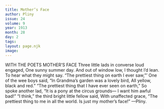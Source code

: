 ```yaml
---
title: Mother’s Face
author: Pliny
issue: 24
volume: 9
year: 1913
month: 28
day: 2
tags:
layout: page.njk
image:
---
```

WITH THE POETS   MOTHER’S FACE   Three little lads in converse loud engaged, One sunny summer day. And out of window low, I thought I’d lean. To hear what they might say. “The prettiest thing on earth I ever saw,”’ One of the wee boys said, “In Grandma’s garden was a lovely bird, All yellow, black and red.” “The prettiest thing that I have ever seen on earth,” So spoke another lad, “It is a pony at the circus grounds— I want him awful bad!”    “I think,” the third bright little fellow said, With unaffected grace, “The prettiest thing to me in all the world. Is just my mother’s face!” —Pliny. 


